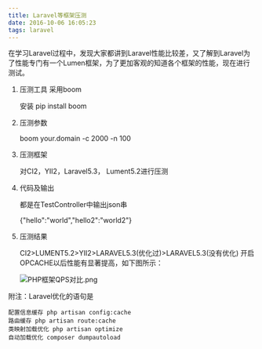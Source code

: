 ```yaml
---
title: Laravel等框架压测
date: 2016-10-06 16:05:23
tags: laravel
---
```

在学习Laravel过程中，发现大家都讲到Laravel性能比较差，又了解到Laravel为了性能专门有一个Lumen框架，为了更加客观的知道各个框架的性能，现在进行测试。

1. 压测工具
    采用boom

    安装 pip install boom

2. 压测参数

    boom your.domain -c 2000 -n 100

3. 压测框架

    对CI2，YII2，Laravel5.3， Lument5.2进行压测

4. 代码及输出

    都是在TestController中输出json串
    
    {"hello":"world","hello2":"world2"}

5. 压测结果

    CI2>LUMENT5.2>YII2>LARAVEL5.3(优化过)>LARAVEL5.3(没有优化)
    开启OPCACHE以后性能有显著提高，如下图所示：

    ![PHP框架QPS对比.png](/images/PHP框架QPS对比.png)


附注：Laravel优化的语句是

    配置信息缓存 php artisan config:cache
    路由缓存 php artisan route:cache
    类映射加载优化 php artisan optimize
    自动加载优化 composer dumpautoload
